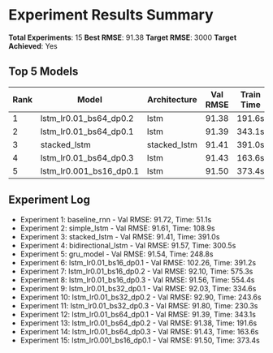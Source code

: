 # Experiment Results Summary
**Total Experiments**: 15
**Best RMSE**: 91.38
**Target RMSE**: 3000
**Target Achieved**: Yes

## Top 5 Models
| Rank | Model | Architecture | Val RMSE | Train Time | Converged |
|------|-------|--------------|----------|------------|-----------|
| 1 | lstm_lr0.01_bs64_dp0.2 | lstm | 91.38 | 191.6s | Yes |
| 2 | lstm_lr0.01_bs64_dp0.1 | lstm | 91.39 | 343.1s | Yes |
| 3 | stacked_lstm | stacked_lstm | 91.41 | 391.0s | Yes |
| 4 | lstm_lr0.01_bs64_dp0.3 | lstm | 91.43 | 163.6s | Yes |
| 5 | lstm_lr0.001_bs16_dp0.1 | lstm | 91.50 | 373.4s | Yes |

## Experiment Log
- Experiment 1: baseline_rnn - Val RMSE: 91.72, Time: 51.1s
- Experiment 2: simple_lstm - Val RMSE: 91.61, Time: 108.9s
- Experiment 3: stacked_lstm - Val RMSE: 91.41, Time: 391.0s
- Experiment 4: bidirectional_lstm - Val RMSE: 91.57, Time: 300.5s
- Experiment 5: gru_model - Val RMSE: 91.54, Time: 248.8s
- Experiment 6: lstm_lr0.01_bs16_dp0.1 - Val RMSE: 102.26, Time: 391.2s
- Experiment 7: lstm_lr0.01_bs16_dp0.2 - Val RMSE: 92.10, Time: 575.3s
- Experiment 8: lstm_lr0.01_bs16_dp0.3 - Val RMSE: 91.56, Time: 554.4s
- Experiment 9: lstm_lr0.01_bs32_dp0.1 - Val RMSE: 92.03, Time: 334.6s
- Experiment 10: lstm_lr0.01_bs32_dp0.2 - Val RMSE: 92.90, Time: 243.6s
- Experiment 11: lstm_lr0.01_bs32_dp0.3 - Val RMSE: 91.80, Time: 230.3s
- Experiment 12: lstm_lr0.01_bs64_dp0.1 - Val RMSE: 91.39, Time: 343.1s
- Experiment 13: lstm_lr0.01_bs64_dp0.2 - Val RMSE: 91.38, Time: 191.6s
- Experiment 14: lstm_lr0.01_bs64_dp0.3 - Val RMSE: 91.43, Time: 163.6s
- Experiment 15: lstm_lr0.001_bs16_dp0.1 - Val RMSE: 91.50, Time: 373.4s
